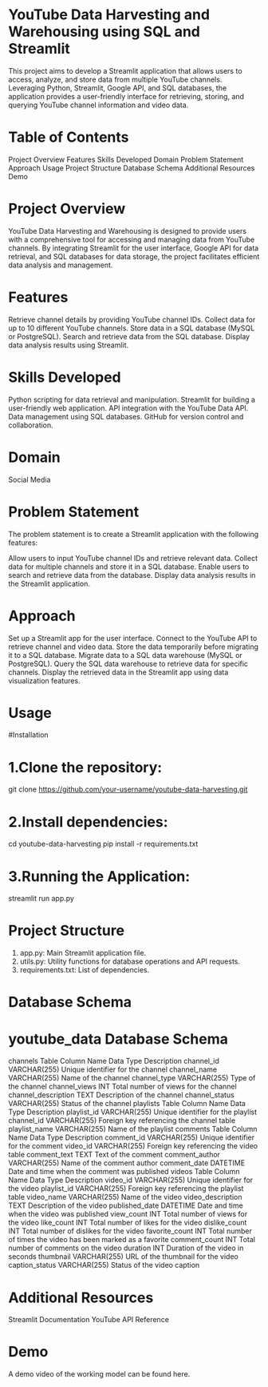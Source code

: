 
# YouTube Data Harvesting and Warehousing using SQL and Streamlit

This project aims to develop a Streamlit application that allows users to access, analyze, and store data from multiple YouTube channels. Leveraging Python, Streamlit, Google API, and SQL databases, the application provides a user-friendly interface for retrieving, storing, and querying YouTube channel information and video data.

# Table of Contents
Project Overview
Features
Skills Developed
Domain
Problem Statement
Approach
Usage
Project Structure
Database Schema
Additional Resources
Demo

# Project Overview
YouTube Data Harvesting and Warehousing is designed to provide users with a comprehensive tool for accessing and managing data from YouTube channels. By integrating Streamlit for the user interface, Google API for data retrieval, and SQL databases for data storage, the project facilitates efficient data analysis and management.

# Features
Retrieve channel details by providing YouTube channel IDs.
Collect data for up to 10 different YouTube channels.
Store data in a SQL database (MySQL or PostgreSQL).
Search and retrieve data from the SQL database.
Display data analysis results using Streamlit.

# Skills Developed
Python scripting for data retrieval and manipulation.
Streamlit for building a user-friendly web application.
API integration with the YouTube Data API.
Data management using SQL databases.
GitHub for version control and collaboration.

# Domain
Social Media

# Problem Statement
The problem statement is to create a Streamlit application with the following features:

Allow users to input YouTube channel IDs and retrieve relevant data.
Collect data for multiple channels and store it in a SQL database.
Enable users to search and retrieve data from the database.
Display data analysis results in the Streamlit application.

# Approach
Set up a Streamlit app for the user interface.
Connect to the YouTube API to retrieve channel and video data.
Store the data temporarily before migrating it to a SQL database.
Migrate data to a SQL data warehouse (MySQL or PostgreSQL).
Query the SQL data warehouse to retrieve data for specific channels.
Display the retrieved data in the Streamlit app using data visualization features.

# Usage
#Installation
# 1.Clone the repository:
git clone https://github.com/your-username/youtube-data-harvesting.git

# 2.Install dependencies:
cd youtube-data-harvesting
pip install -r requirements.txt

# 3.Running the Application:
streamlit run app.py

# Project Structure
1. app.py: Main Streamlit application file.
2. utils.py: Utility functions for database operations and API requests.
3. requirements.txt: List of dependencies.

# Database Schema
# youtube_data Database Schema

channels Table
Column Name	Data Type	Description
channel_id	VARCHAR(255)	Unique identifier for the channel
channel_name	VARCHAR(255)	Name of the channel
channel_type	VARCHAR(255)	Type of the channel
channel_views	INT	Total number of views for the channel
channel_description	TEXT	Description of the channel
channel_status	VARCHAR(255)	Status of the channel
playlists Table
Column Name	Data Type	Description
playlist_id	VARCHAR(255)	Unique identifier for the playlist
channel_id	VARCHAR(255)	Foreign key referencing the channel table
playlist_name	VARCHAR(255)	Name of the playlist
comments Table
Column Name	Data Type	Description
comment_id	VARCHAR(255)	Unique identifier for the comment
video_id	VARCHAR(255)	Foreign key referencing the video table
comment_text	TEXT	Text of the comment
comment_author	VARCHAR(255)	Name of the comment author
comment_date	DATETIME	Date and time when the comment was published
videos Table
Column Name	Data Type	Description
video_id	VARCHAR(255)	Unique identifier for the video
playlist_id	VARCHAR(255)	Foreign key referencing the playlist table
video_name	VARCHAR(255)	Name of the video
video_description	TEXT	Description of the video
published_date	DATETIME	Date and time when the video was published
view_count	INT	Total number of views for the video
like_count	INT	Total number of likes for the video
dislike_count	INT	Total number of dislikes for the video
favorite_count	INT	Total number of times the video has been marked as a favorite
comment_count	INT	Total number of comments on the video
duration	INT	Duration of the video in seconds
thumbnail	VARCHAR(255)	URL of the thumbnail for the video
caption_status	VARCHAR(255)	Status of the video caption

# Additional Resources
Streamlit Documentation
YouTube API Reference

# Demo
A demo video of the working model can be found here.
